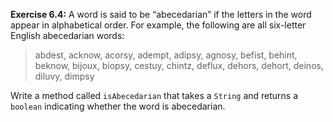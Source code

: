 **Exercise 6.4:**
A word is said to be “abecedarian” if the letters in the word appear in alphabetical order. For example, the following are all six-letter English abecedarian words:



> abdest, acknow, acorsy, adempt, adipsy, agnosy, befist, behint,
> beknow, bijoux, biopsy, cestuy, chintz, deflux, dehors, dehort,
> deinos, diluvy, dimpsy


Write a method called `isAbecedarian` that takes a `String` and returns a `boolean` indicating whether the word is abecedarian.